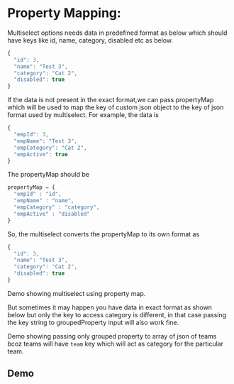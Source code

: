 # Property Mapping:

Multiselect options needs data in predefined format as below which should have keys like id, name, category, disabled etc as below.
```js	
{
  "id": 3,
  "name": "Test 3",
  "category": "Cat 2",
  "disabled": true
}
```
If  the data is not present in the exact format,we can pass  propertyMap which will be used to map the key of custom json object to the key of json format used by multiselect. For example, the data is
```js  	
{
  "empId": 3,
  "empName": "Test 3",
  "empCategory": "Cat 2",
  "empActive": true
}
```
The propertyMap should be
```js
propertyMap = {
  "empId" : "id",
  "empName" : "name",
  "empCategory" : "category",
  "empActive" : "disabled"
}
```

So, the multiselect converts the propertyMap to its own format as 

```js
{
  "id": 3,
  "name": "Test 3",
  "category": "Cat 2",
  "disabled": true
}
```
            
Demo showing multiselect using property map.

But sometimes it may happen you have data in exact format as shown below but only the key to access category is different, in that case passing the key string to groupedProperty input will also work fine.

Demo showing passing only grouped property to array of json of teams bcoz teams will have `team` key which will act as category for the particular team.

## Demo

<ms-property-map></ms-property-map>

<code-tabs>
  <code-pane title="app/property-map.component.ts" path="property-map/src/app/property-map.component.ts"></code-pane>
  <code-pane title="app/property-map.component.html" path="property-map/src/app/property-map.component.html"></code-pane>
</code-tabs>
